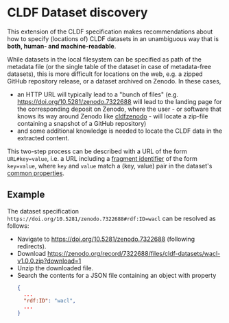 # CLDF Dataset discovery

This extension of the CLDF specification makes recommendations about how to specify (locations of) CLDF datasets
in an unambiguous way that is **both, human- and machine-readable**.

While datasets in the local filesystem can be specified as path of the metadata file (or the single table of the 
dataset in case of metadata-free datasets), this is more difficult for locations on the web, e.g. a zipped GitHub 
repository release, or a dataset archived on Zenodo. In these cases,
- an HTTP URL will typically lead to a "bunch of files" (e.g. https://doi.org/10.5281/zenodo.7322688 will lead to
  the landing page for the corresponding deposit on Zenodo, where the user - or software that knows its way
  around Zenodo like [cldfzenodo](https://github.com/cldf/cldfzenodo/blob/d533be125559d10dfc53de60dc3b8eb5fe0caebe/src/cldfzenodo/record.py#L175-L183) -
  will locate a zip-file containing a snapshot of a GitHub repository)
- and some additional knowledge is needed to locate the CLDF data in the extracted content.

This two-step process can be described with a URL of the form `URL#key=value`, i.e. a URL including a [fragment identifier](https://en.wikipedia.org/wiki/URI_fragment)
of the form `key=value`, where `key` and `value` match a (key, value) pair in the dataset's [common properties](https://www.w3.org/TR/tabular-metadata/#common-properties).


## Example

The dataset specification `https://doi.org/10.5281/zenodo.7322688#rdf:ID=wacl` can be resolved as follows:
- Navigate to https://doi.org/10.5281/zenodo.7322688 (following redirects).
- Download https://zenodo.org/record/7322688/files/cldf-datasets/wacl-v1.0.0.zip?download=1
- Unzip the downloaded file.
- Search the contents for a JSON file containing an object with property
  ```json
  {
    ...  
    "rdf:ID": "wacl",
    ...
  }
  ```
